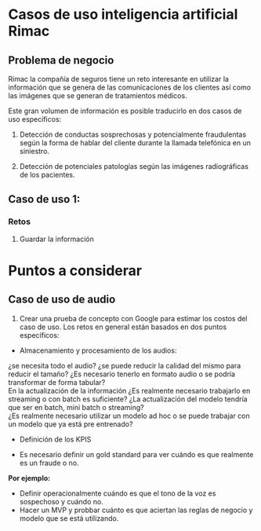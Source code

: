 # Casos de uso inteligencia artificial Rimac


## Problema de negocio

Rimac la compañía de seguros tiene un reto interesante en utilizar la información que se genera de las comunicaciones de los clientes así como las imágenes que se generan de tratamientos médicos. 

Este gran volumen de información es posible traducirlo en dos casos de uso específicos:

1. Detección de conductas sosprechosas y potencialmente fraudulentas según la forma de hablar del cliente durante la llamada telefónica en un siniestro. 

2. Detección de potenciales patologías según las imágenes radiográficas de los pacientes. 


## Caso de uso 1:

### Retos

1. Guardar la información


# Puntos a considerar

## Caso de uso de audio

1. Crear una prueba de concepto con Google para estimar los costos del caso de uso. Los retos en general están basados en dos puntos específicos:

- Almacenamiento y procesamiento de los audios:

¿se necesita todo el audio? 
¿se puede reducir la calidad del mismo para reducir el tamaño? 
¿Es necesario tenerlo en formato audio o se podría transformar de forma tabular?    
En la actualización de la información ¿Es realmente necesario trabajarlo en streaming o con batch es suficiente?
¿La actualización del modelo tendría que ser en batch, mini batch o streaming?  
¿Es realmente necesario utilizar un modelo ad hoc o se puede trabajar con un modelo que ya está pre entrenado?

- Definición de los KPIS

- Es necesario definir un gold standard para ver cuándo es que realmente es un fraude o no. 

__Por ejemplo:__

- Definir operacionalmente cuándo es que el tono de la voz es sospechoso y cuándo no. 
- Hacer un MVP y probbar cuánto es que aciertan las reglas de negocio y modelo que se está utilizando. 

